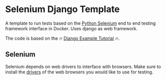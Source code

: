 # Selenium Django Template
A template to run tests based on the [Python Selenium](https://selenium-python.readthedocs.io/) end to end testing framework
interface in Docker.
Uses django as web framework. 

The code is based on the :fire: [Django Example Tutorial](https://docs.djangoproject.com/en/4.0/intro/tutorial01/) :fire:.

## Selenium
Selenium depends on web drivers to interface with browsers.
Make sure to install the [drivers](https://selenium-python.readthedocs.io/installation.html) of the web browsers you would like to use for testing.
